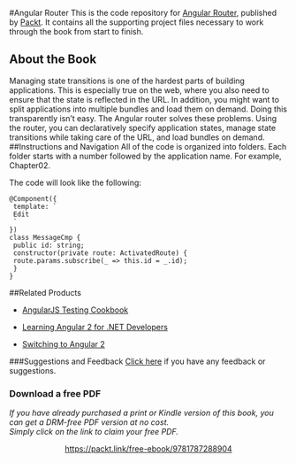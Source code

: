 


#Angular Router
This is the code repository for [Angular Router](https://www.packtpub.com/application-development/angular-router?utm_source=github&utm_medium=repository&utm_campaign=9781787288904), published by [Packt](https://www.packtpub.com/?utm_source=github). It contains all the supporting project files necessary to work through the book from start to finish.
## About the Book
Managing state transitions is one of the hardest parts of building applications. This is especially true on the web, where you also need to ensure that the state is reflected in the URL. In addition, you might want to split applications into multiple bundles and load them on demand. Doing this transparently isn’t easy. The Angular router solves these problems. Using the router, you can declaratively specify application states, manage state transitions while taking care of the URL, and load bundles on demand.
##Instructions and Navigation
All of the code is organized into folders. Each folder starts with a number followed by the application name. For example, Chapter02.



The code will look like the following:
```
@Component({
 template: `
 Edit
 `
})
class MessageCmp {
 public id: string;
 constructor(private route: ActivatedRoute) {
 route.params.subscribe(_ => this.id = _.id);
 }
}
```



##Related Products
* [AngularJS Testing Cookbook](https://www.packtpub.com/web-development/angularjs-testing-cookbook?utm_source=github&utm_medium=repository&utm_campaign=9781783983742)

* [Learning Angular 2 for .NET Developers](https://www.packtpub.com/web-development/learning-angular-2-net-developers?utm_source=github&utm_medium=repository&utm_campaign=9781785884283)

* [Switching to Angular 2](https://www.packtpub.com/web-development/switching-angular-2?utm_source=github&utm_medium=repository&utm_campaign=9781785886201)

###Suggestions and Feedback
[Click here](https://docs.google.com/forms/d/e/1FAIpQLSe5qwunkGf6PUvzPirPDtuy1Du5Rlzew23UBp2S-P3wB-GcwQ/viewform) if you have any feedback or suggestions.

### Download a free PDF

 <i>If you have already purchased a print or Kindle version of this book, you can get a DRM-free PDF version at no cost.<br>Simply click on the link to claim your free PDF.</i>
<p align="center"> <a href="https://packt.link/free-ebook/9781787288904">https://packt.link/free-ebook/9781787288904 </a> </p>